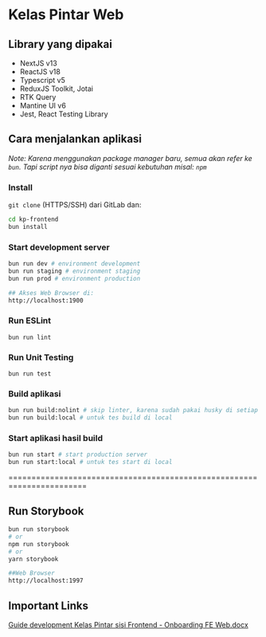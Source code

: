 # Kelas Pintar Web

## Library yang dipakai

- NextJS v13
- ReactJS v18
- Typescript v5
- ReduxJS Toolkit, Jotai
- RTK Query
- Mantine UI v6
- Jest, React Testing Library

## Cara menjalankan aplikasi

*Note: Karena menggunakan package manager baru, semua akan refer ke `bun`. Tapi script nya bisa diganti sesuai kebutuhan misal: `npm`*

### Install

`git clone` (HTTPS/SSH) dari GitLab dan:

```bash
cd kp-frontend
bun install
```

### Start development server

```bash
bun run dev # environment development
bun run staging # environment staging
bun run prod # environment production

## Akses Web Browser di:
http://localhost:1900
```

### Run ESLint

`bun run lint`

### Run Unit Testing

`bun run test`

### Build aplikasi

```bash
bun run build:nolint # skip linter, karena sudah pakai husky di setiap commit
bun run build:local # untuk tes build di local
```

### Start aplikasi hasil build

```bash
bun run start # start production server
bun run start:local # untuk tes start di local
```

=======================================================================

## Run Storybook

```bash
bun run storybook
# or
npm run storybook
# or
yarn storybook

##Web Browser
http://localhost:1997
```

## Important Links

[Guide development Kelas Pintar sisi Frontend - Onboarding FE Web.docx](https://extramarksid.sharepoint.com/:w:/r/sites/technology-Revamp-WebDeveloper/Shared%20Documents/Revamp%20-%20Web%20Developer/Onboarding%20FE%20Web.docx?d=w16bcbdb6630c416f88418271b058a0bf&csf=1&web=1&e=Yp34kG)
